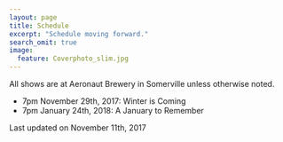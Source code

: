 ```yaml
---
layout: page
title: Schedule
excerpt: "Schedule moving forward."
search_omit: true
image:
  feature: Coverphoto_slim.jpg
---
```


All shows are at Aeronaut Brewery in Somerville unless otherwise noted.

<ul class="post-list">
  <li>7pm November 29th, 2017: Winter is Coming</li>
  <li>7pm January 24th, 2018: A January to Remember</li>
</ul>

Last updated on November 11th, 2017
